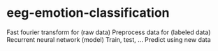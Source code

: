 # eeg-emotion-classification

Fast fourier transform for (raw data) 
Preprocess data for (labeled data) 
Recurrent neural network (model) 
Train, test, ... 
Predict using new data